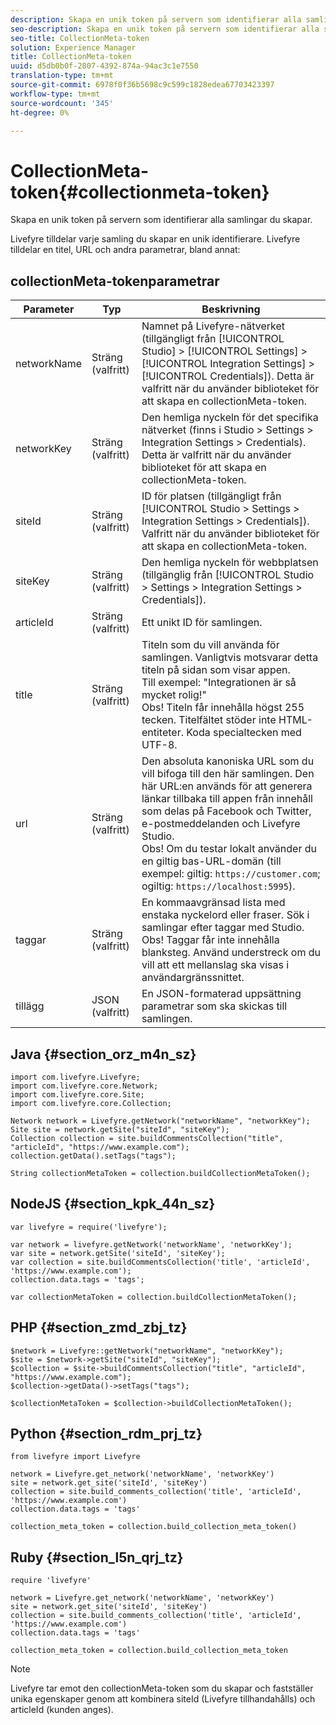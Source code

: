 ```yaml
---
description: Skapa en unik token på servern som identifierar alla samlingar du skapar.
seo-description: Skapa en unik token på servern som identifierar alla samlingar du skapar.
seo-title: CollectionMeta-token
solution: Experience Manager
title: CollectionMeta-token
uuid: d5db0b0f-2807-4392-874a-94ac3c1e7550
translation-type: tm+mt
source-git-commit: 6978f0f36b5698c9c599c1828edea67703423397
workflow-type: tm+mt
source-wordcount: '345'
ht-degree: 0%

---
```



# CollectionMeta-token{#collectionmeta-token}

Skapa en unik token på servern som identifierar alla samlingar du skapar.

Livefyre tilldelar varje samling du skapar en unik identifierare. Livefyre tilldelar en titel, URL och andra parametrar, bland annat:

## collectionMeta-tokenparametrar

| Parameter | Typ | Beskrivning |
|--- |--- |--- |
| networkName | Sträng (valfritt) | Namnet på Livefyre-nätverket (tillgängligt från [!UICONTROL Studio] > [!UICONTROL Settings] > [!UICONTROL Integration Settings] > [!UICONTROL Credentials]). Detta är valfritt när du använder biblioteket för att skapa en collectionMeta-token. |
| networkKey | Sträng (valfritt) | Den hemliga nyckeln för det specifika nätverket (finns i Studio > Settings > Integration Settings > Credentials). Detta är valfritt när du använder biblioteket för att skapa en collectionMeta-token. |
| siteId | Sträng (valfritt) | ID för platsen (tillgängligt från [!UICONTROL Studio > Settings > Integration Settings > Credentials]). Valfritt när du använder biblioteket för att skapa en collectionMeta-token. |
| siteKey | Sträng (valfritt) | Den hemliga nyckeln för webbplatsen (tillgänglig från [!UICONTROL Studio > Settings > Integration Settings > Credentials]). |
| articleId | Sträng (valfritt) | Ett unikt ID för samlingen. |
| title | Sträng (valfritt) | Titeln som du vill använda för samlingen. Vanligtvis motsvarar detta titeln på sidan som visar appen. <br>Till exempel: &quot;Integrationen är så mycket rolig!&quot; <br>Obs! Titeln får innehålla högst 255 tecken. Titelfältet stöder inte HTML-entiteter. Koda specialtecken med UTF-8. |
| url | Sträng (valfritt) | Den absoluta kanoniska URL som du vill bifoga till den här samlingen. Den här URL:en används för att generera länkar tillbaka till appen från innehåll som delas på Facebook och Twitter, e-postmeddelanden och Livefyre Studio. <br>Obs! Om du testar lokalt använder du en giltig bas-URL-domän (till exempel: giltig:  `https://customer.com`; ogiltig:  `https://localhost:5995`). |
| taggar | Sträng (valfritt) | En kommaavgränsad lista med enstaka nyckelord eller fraser. Sök i samlingar efter taggar med Studio.  </br>Obs! Taggar får inte innehålla blanksteg. Använd understreck om du vill att ett mellanslag ska visas i användargränssnittet. |
| tillägg | JSON (valfritt) | En JSON-formaterad uppsättning parametrar som ska skickas till samlingen. |

## Java {#section_orz_m4n_sz}

```
import com.livefyre.Livefyre; 
import com.livefyre.core.Network; 
import com.livefyre.core.Site; 
import com.livefyre.core.Collection; 
  
Network network = Livefyre.getNetwork("networkName", "networkKey"); 
Site site = network.getSite("siteId", "siteKey"); 
Collection collection = site.buildCommentsCollection("title", "articleId", "https://www.example.com"); 
collection.getData().setTags("tags"); 
  
String collectionMetaToken = collection.buildCollectionMetaToken();
```

## NodeJS {#section_kpk_44n_sz}

```
var livefyre = require('livefyre'); 
  
var network = livefyre.getNetwork('networkName', 'networkKey'); 
var site = network.getSite('siteId', 'siteKey'); 
var collection = site.buildCommentsCollection('title', 'articleId', 'https://www.example.com'); 
collection.data.tags = 'tags'; 
  
var collectionMetaToken = collection.buildCollectionMetaToken(); 
```

## PHP {#section_zmd_zbj_tz}

```
$network = Livefyre::getNetwork("networkName", "networkKey"); 
$site = $network->getSite("siteId", "siteKey"); 
$collection = $site->buildCommentsCollection("title", "articleId", "https://www.example.com"); 
$collection->getData()->setTags("tags"); 
  
$collectionMetaToken = $collection->buildCollectionMetaToken();
```

## Python {#section_rdm_prj_tz}

```
from livefyre import Livefyre 
  
network = Livefyre.get_network('networkName', 'networkKey') 
site = network.get_site('siteId', 'siteKey') 
collection = site.build_comments_collection('title', 'articleId', 'https://www.example.com') 
collection.data.tags = 'tags' 
  
collection_meta_token = collection.build_collection_meta_token()
```

## Ruby {#section_l5n_qrj_tz}

```
require 'livefyre' 
  
network = Livefyre.get_network('networkName', 'networkKey') 
site = network.get_site('siteId', 'siteKey') 
collection = site.build_comments_collection('title', 'articleId', 'https://www.example.com') 
collection.data.tags = 'tags' 
  
collection_meta_token = collection.build_collection_meta_token 
```

>[!NOTE]
>
>Livefyre tar emot den collectionMeta-token som du skapar och fastställer unika egenskaper genom att kombinera siteId (Livefyre tillhandahålls) och articleId (kunden anges).
